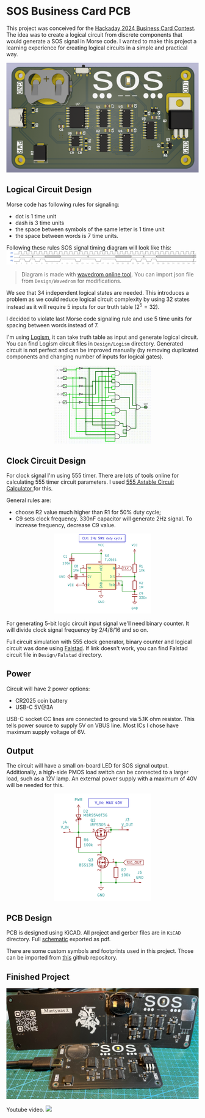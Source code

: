 # SOS Business Card PCB

This project was conceived for the [Hackaday 2024 Business Card Contest](https://hackaday.io/contest/195949-2024-business-card-contest). The idea was to create a logical circuit from discrete components that would generate a SOS signal in Morse code. I wanted to make this project a learning experience for creating logical circuits in a simple and practical way.

![pcb](Design/Images/pcb_top.png)

## Logical Circuit Design

Morse code has following rules for signaling:

- dot is 1 time unit
- dash is 3 time units
- the space between symbols of the same letter is 1 time unit
- the space between words is 7 time units.

Following these rules SOS signal timing diagram will look like this:
![wavedrome](Design/Wavedrom/waveform.png)

> Diagram is made with [wavedrom online tool](https://wavedrom.com/editor.html). You can import json file from `Design/Wavedrom` for modifications.

We see that 34 independent logical states are needed. This introduces a problem as we could reduce logical circuit complexity by using 32 states instead as it will require 5 inputs for our truth table $(2^5=32)$.

I decided to violate last Morse code signaling rule and use 5 time units for spacing between words instead of 7.

I'm using [Logism](http://www.cburch.com/logisim/), it can take truth table as input and generate logical circuit. You can find Logism circuit files in `Design/Logism` directory. Generated circuit is not perfect and can be improved manually (by removing duplicated components and changing number of inputs for logical gates).

<div align="center">
    <img src="Design/Logism/simulation.gif" width="50%" alt="logism"/>
</div>

## Clock Circuit Design

For clock signal I'm using 555 timer. There are lots of tools online for calculating 555 timer circuit parameters. I used [555 Astable Circuit Calculator ](https://ohmslawcalculator.com/555-astable-calculator) for this.

General rules are:

- choose R2 value much higher than R1 for 50% duty cycle;
- C9 sets clock frequency. 330nF capacitor will generate 2Hz signal. To increase frequency, decrease C9 value.

<div align="center">
    <img src="Design/Images/555_schematic.png" width="50%" alt="555"/>
</div>

For generating 5-bit logic circuit input signal we'll need binary counter. It will divide clock signal frequency by 2/4/8/16 and so on.

Full circuit simulation with 555 clock generator, binary counter and logical circuit was done using [Falstad](https://tinyurl.com/2bdrotlr). If link doesn't work, you can find Falstad circuit file in `Design/Falstad` directory.

## Power

Circuit will have 2 power options:

- CR2025 coin battery
- USB-C 5V@3A

USB-C socket CC lines are connected to ground via 5.1K ohm resistor. This tells power source to supply 5V on VBUS line. Most ICs I chose have maximum supply voltage of 6V.

## Output

The circuit will have a small on-board LED for SOS signal output. Additionally, a high-side PMOS load switch can be connected to a larger load, such as a 12V lamp. An external power supply with a maximum of 40V will be needed for this.

<div align="center">
    <img src="Design/Images/load_switch.png" width="50%" alt="load switch"/>
</div>

## PCB Design

PCB is designed using KiCAD. All project and gerber files are in `KiCAD` directory.
Full [schematic](schematic.pdf) exported as pdf.

There are some custom symbols and footprints used in this project. Those can be imported from [this](https://github.com/f5AFfMhv/my-kicad-libraries) github repository.

## Finished Project

<div align="center">
    <img src="Design/Images/finished_board.jpg" width="100%" alt="board"/>
</div>

Youtube video.
[<img src="https://img.youtube.com/vi/pKzfa068GOo/hqdefault.jpg" width="100%"
/>](https://www.youtube.com/embed/pKzfa068GOo)
